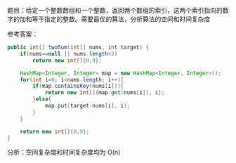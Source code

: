 题目：给定一个整数数组和一个整数，返回两个数组的索引，这两个索引指向的数字的加和等于指定的整数。需要最优的算法，分析算法的空间和时间复杂度

参考答案：

```Java
public int[] twoSum(int[] nums, int target) {
    if(nums==null || nums.length<2)
        return new int[]{0,0};

    HashMap<Integer, Integer> map = new HashMap<Integer, Integer>();
    for(int i=0; i<nums.length; i++){
        if(map.containsKey(nums[i])){
            return new int[]{map.get(nums[i]), i};
        }else{
            map.put(target-nums[i], i);
        }
    }

    return new int[]{0,0};
}
```

分析：空间复杂度和时间复杂度均为 O(n)
